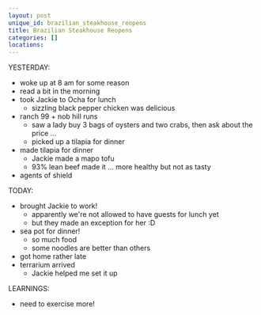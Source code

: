 ```yaml
---
layout: post
unique_id: brazilian_steakhouse_reopens
title: Brazilian Steakhouse Reopens
categories: []
locations: 
---
```


YESTERDAY:
* woke up at 8 am for some reason
* read a bit in the morning
* took Jackie to Ocha for lunch
  * sizzling black pepper chicken was delicious
* ranch 99 + nob hill runs
  * saw a lady buy 3 bags of oysters and two crabs, then ask about the price ...
  * picked up a tilapia for dinner
* made tilapia for dinner
  * Jackie made a mapo tofu
  * 93% lean beef made it ... more healthy but not as tasty
* agents of shield

TODAY:
* brought Jackie to work!
  * apparently we're not allowed to have guests for lunch yet
  * but they made an exception for her :D
* sea pot for dinner!
  * so much food
  * some noodles are better than others
* got home rather late
* terrarium arrived
  * Jackie helped me set it up

LEARNINGS:
* need to exercise more!
